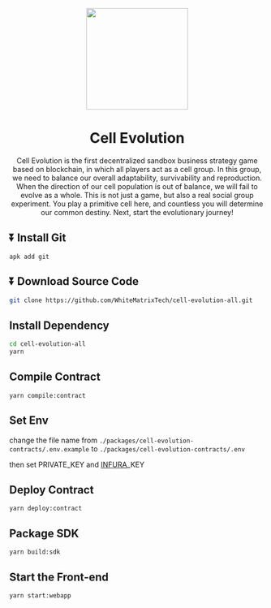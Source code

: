 <p align="center">
  <a href="https://chainide.com">
    <img width="200" src="https://d1hofj2ah5bgy9.cloudfront.net/cell-evolution-logo.svg">
  </a>
</p>

<h1 align="center">Cell Evolution</h1>

<div align="center">

Cell Evolution is the first decentralized sandbox business strategy game based on blockchain, in which all players act as a cell group. In this group, we need to balance our overall adaptability, survivability and reproduction. When the direction of our cell population is out of balance, we will fail to evolve as a whole. This is not just a game, but also a real social group experiment. You play a primitive cell here, and countless you will determine our common destiny. Next, start the evolutionary journey!

</div>

## ⏬ Install Git

```
apk add git
```

## ⏬ Download Source Code

```bash
git clone https://github.com/WhiteMatrixTech/cell-evolution-all.git
```

## Install Dependency

```bash
cd cell-evolution-all
yarn
```

## Compile Contract

```
yarn compile:contract
```

## Set Env

change the file name from `./packages/cell-evolution-contracts/.env.example` to `./packages/cell-evolution-contracts/.env`

then set PRIVATE_KEY and [INFURA](https://www.infura.io/)_KEY

## Deploy Contract

```
yarn deploy:contract
```

## Package SDK

```
yarn build:sdk
```

## Start the Front-end

```
yarn start:webapp
```

